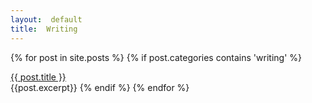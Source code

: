 ```yaml
---
layout:  default
title:  Writing
---
```

{% for post in site.posts %}
{% if post.categories contains 'writing' %}	
<div class="postHeader">
<a href="{{ site.url }}{{ post.url }}">{{ post.title }}</a>
</div>
{{post.excerpt}}
{% endif %}
{% endfor %}
